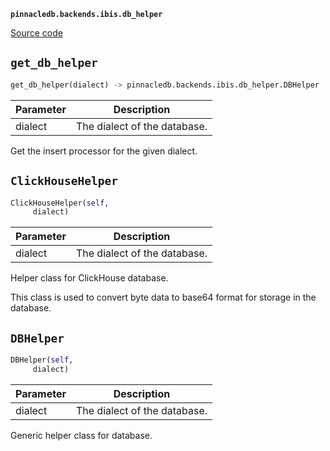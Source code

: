 **`pinnacledb.backends.ibis.db_helper`** 

[Source code](https://github.com/SuperDuperDB/pinnacledb/blob/main/pinnacledb/backends/ibis/db_helper.py)

## `get_db_helper` 

```python
get_db_helper(dialect) -> pinnacledb.backends.ibis.db_helper.DBHelper
```
| Parameter | Description |
|-----------|-------------|
| dialect | The dialect of the database. |

Get the insert processor for the given dialect.

## `ClickHouseHelper` 

```python
ClickHouseHelper(self,
     dialect)
```
| Parameter | Description |
|-----------|-------------|
| dialect | The dialect of the database. |

Helper class for ClickHouse database.

This class is used to convert byte data to base64 format for storage in the
database.

## `DBHelper` 

```python
DBHelper(self,
     dialect)
```
| Parameter | Description |
|-----------|-------------|
| dialect | The dialect of the database. |

Generic helper class for database.

